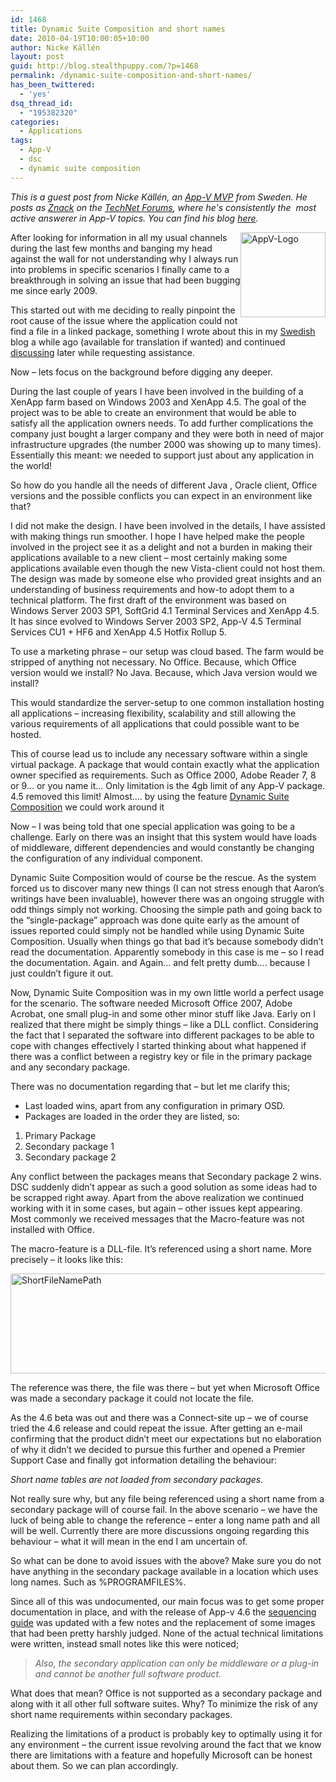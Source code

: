 ```yaml
---
id: 1468
title: Dynamic Suite Composition and short names
date: 2010-04-19T10:00:05+10:00
author: Nicke Källén
layout: post
guid: http://blog.stealthpuppy.com/?p=1468
permalink: /dynamic-suite-composition-and-short-names/
has_been_twittered:
  - 'yes'
dsq_thread_id:
  - "195382320"
categories:
  - Applications
tags:
  - App-V
  - dsc
  - dynamic suite composition
---
```

_This is a guest post from Nicke Källén, an_ [_App-V MVP_](https://mvp.support.microsoft.com/profile=DEDA5599-4A38-46A1-A4B0-479D4A945793) _from Sweden. He posts as [Znack](http://social.technet.microsoft.com/Profile/en-US/?user=znack&referrer=http%3a%2f%2fsocial.technet.microsoft.com%2fForums%2fen-US%2fappvclients%2fthread%2fba1a1e3b-b14e-45aa-9373-ba83601b67e9%3foutputas%3dxml&rh=tWq%2byX14GBUU1nKZoHcORYkqCJLPYn4mhXSrzDpr8kk%3d&sp=forums) on the [TechNet Forums](http://social.technet.microsoft.com/Forums/en-gb/category/appvirtualization), where he's consistently the  most active answerer in App-V topics. You can find his blog_ [_here_](http://www.viridisit.se/eng/blog/)_._ 

[<img style="margin-left: 0px; margin-right: 0px; border: 0px;" src="https://stealthpuppy.com/wp-content/uploads/2010/04/AppVLogo_thumb.png" border="0" alt="AppV-Logo" width="136" height="136" align="right" />](https://stealthpuppy.com/wp-content/uploads/2010/04/AppVLogo.png) After looking for information in all my usual channels during the last few months and banging my head against the wall for not understanding why I always run into problems in specific scenarios I finally came to a breakthrough in solving an issue that had been bugging me since early 2009.

This started out with me deciding to really pinpoint the root cause of the issue where the application could not find a file in a linked package, something I wrote about this in my [Swedish](http://www.viridisit.se/swe/blog/?p=149) blog a while ago (available for translation if wanted) and continued [discussing](http://www.viridisit.se/eng/blog/?p=198) later while requesting assistance.

Now – lets focus on the background before digging any deeper.

During the last couple of years I have been involved in the building of a XenApp farm based on Windows 2003 and XenApp 4.5. The goal of the project was to be able to create an environment that would be able to satisfy all the application owners needs. To add further complications the company just bought a larger company and they were both in need of major infrastructure upgrades (the number 2000 was showing up to many times). Essentially this meant: we needed to support just about any application in the world!

So how do you handle all the needs of different Java , Oracle client, Office versions and the possible conflicts you can expect in an environment like that?

I did not make the design. I have been involved in the details, I have assisted with making things run smoother. I hope I have helped make the people involved in the project see it as a delight and not a burden in making their applications available to a new client – most certainly making some applications available even though the new Vista-client could not host them. The design was made by someone else who provided great insights and an understanding of business requirements and how-to adopt them to a technical platform. The first draft of the environment was based on Windows Server 2003 SP1, SoftGrid 4.1 Terminal Services and XenApp 4.5. It has since evolved to Windows Server 2003 SP2, App-V 4.5 Terminal Services CU1 + HF6 and XenApp 4.5 Hotfix Rollup 5.

To use a marketing phrase – our setup was cloud based. The farm would be stripped of anything not necessary. No Office. Because, which Office version would we install? No Java. Because, which Java version would we install?

This would standardize the server-setup to one common installation hosting all applications – increasing flexibility, scalability and still allowing the various requirements of all applications that could possible want to be hosted.

This of course lead us to include any necessary software within a single virtual package. A package that would contain exactly what the application owner specified as requirements. Such as Office 2000, Adobe Reader 7, 8 or 9… or you name it… Only limitation is the 4gb limit of any App-V package. 4.5 removed this limit! Almost…. by using the feature [Dynamic Suite Composition](http://technet.microsoft.com/en-us/library/cc843662.aspx) we could work around it

Now – I was being told that one special application was going to be a challenge. Early on there was an insight that this system would have loads of middleware, different dependencies and would constantly be changing the configuration of any individual component.

Dynamic Suite Composition would of course be the rescue. As the system forced us to discover many new things (I can not stress enough that Aaron’s writings have been invaluable), however there was an ongoing struggle with odd things simply not working. Choosing the simple path and going back to the “single-package” approach was done quite early as the amount of issues reported could simply not be handled while using Dynamic Suite Composition. Usually when things go that bad it’s because somebody didn’t read the documentation. Apparently somebody in this case is me – so I read the documentation. Again. and Again… and felt pretty dumb…. because I just couldn’t figure it out.

Now, Dynamic Suite Composition was in my own little world a perfect usage for the scenario. The software needed Microsoft Office 2007, Adobe Acrobat, one small plug-in and some other minor stuff like Java. Early on I realized that there might be simply things – like a DLL conflict. Considering the fact that I separated the software into different packages to be able to cope with changes effectively I started thinking about what happened if there was a conflict between a registry key or file in the primary package and any secondary package.

There was no documentation regarding that – but let me clarify this;

  * Last loaded wins, apart from any configuration in primary OSD.
  * Packages are loaded in the order they are listed, so:

  1. Primary Package
  2. Secondary package 1
  3. Secondary package 2

Any conflict between the packages means that Secondary package 2 wins. DSC suddenly didn’t appear as such a good solution as some ideas had to be scrapped right away. Apart from the above realization we continued working with it in some cases, but again – other issues kept appearing. Most commonly we received messages that the Macro-feature was not installed with Office.

The macro-feature is a DLL-file. It’s referenced using a short name. More precisely – it looks like this:

[<img style="border: 0px;" src="https://stealthpuppy.com/wp-content/uploads/2010/04/ShortFileNamePath_thumb.png" border="0" alt="ShortFileNamePath" width="660" height="160" />](https://stealthpuppy.com/wp-content/uploads/2010/04/ShortFileNamePath.png)

The reference was there, the file was there – but yet when Microsoft Office was made a secondary package it could not locate the file.

As the 4.6 beta was out and there was a Connect-site up – we of course tried the 4.6 release and could repeat the issue. After getting an e-mail confirming that the product didn’t meet our expectations but no elaboration of why it didn’t we decided to pursue this further and opened a Premier Support Case and finally got information detailing the behaviour:

_Short name tables are not loaded from secondary packages._

Not really sure why, but any file being referenced using a short name from a secondary package will of course fail. In the above scenario – we have the luck of being able to change the reference – enter a long name path and all will be well. Currently there are more discussions ongoing regarding this behaviour – what it will mean in the end I am uncertain of.

So what can be done to avoid issues with the above? Make sure you do not have anything in the secondary package available in a location which uses long names. Such as %PROGRAMFILES%.

Since all of this was undocumented, our main focus was to get some proper documentation in place, and with the release of App-v 4.6 the [sequencing guide](http://download.microsoft.com/download/F/7/8/F784A197-73BE-48FF-83DA-4102C05A6D44/App-46_Sequencing_Guide_Final.docx) was updated with a few notes and the replacement of some images that had been pretty harshly judged. None of the actual technical limitations were written, instead small notes like this were noticed;

> _Also, the secondary application can only be middleware or a plug-in and cannot be another full software product._

What does that mean? Office is not supported as a secondary package and along with it all other full software suites. Why? To minimize the risk of any short name requirements within secondary packages.

Realizing the limitations of a product is probably key to optimally using it for any environment – the current issue revolving around the fact that we know there are limitations with a feature and hopefully Microsoft can be honest about them. So we can plan accordingly.